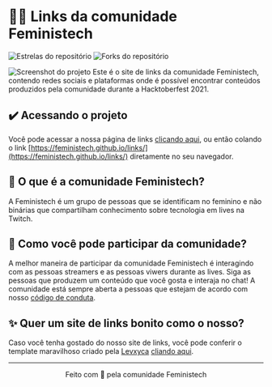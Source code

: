 # 👩‍💻 Links da comunidade Feministech

![Estrelas do repositório](https://img.shields.io/github/stars/feministech/feministech.github.io?style=for-the-badge)
![Forks do repositório](https://img.shields.io/github/forks/feministech/feministech.github.io?style=for-the-badge)

![Screenshot do projeto](https://user-images.githubusercontent.com/2437447/170883005-a8b79e35-eb3e-4e97-bcf1-861bb951e1b3.png)
Este é o site de links da comunidade Feministech, contendo redes sociais e plataformas onde é possível encontrar conteúdos produzidos pela comunidade durante a Hacktoberfest 2021.

## ✔️ Acessando o projeto
Você pode acessar a nossa página de links [clicando aqui](https://feministech.github.io/links/), ou então colando o link [https://feministech.github.io/links/](https://feministech.github.io/links/) diretamente no seu navegador.

## 🤔 O que é a comunidade Feministech?
A Feministech é um grupo de pessoas que se identificam no feminino e não binárias que compartilham conhecimento sobre tecnologia em lives na Twitch.

## 🤗 Como você pode participar da comunidade?
A melhor maneira de participar da comunidade Feministech é interagindo com as pessoas streamers e as pessoas viwers durante as lives. Siga as pessoas que produzem um conteúdo que você gosta e interaja no chat! A comunidade está sempre aberta a pessoas que estejam de acordo com nosso [código de conduta](https://github.com/feministech/codigo-de-conduta).

## ✨ Quer um site de links bonito como o nosso?
Caso você tenha gostado do nosso site de links, você pode conferir o template maravilhoso criado pela [Levxyca](https://github.com/levxyca) [cliando aqui](https://github.com/levxyca/links).


---------------------------
<p align = "center">Feito com 💖 pela comunidade Feministech</p>

